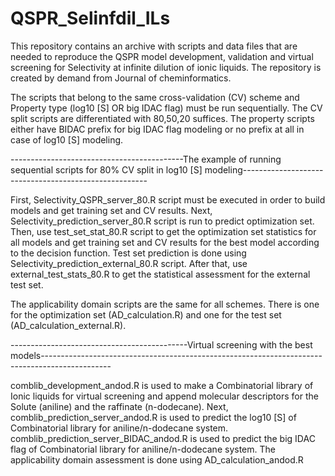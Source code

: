 # QSPR_Selinfdil_ILs
This repository contains an archive with scripts and data files that are needed to reproduce the QSPR model development, validation and virtual screening for Selectivity at infinite dilution of ionic liquids. The repository is created by demand from Journal of cheminformatics.

The scripts that belong to the same cross-validation (CV) scheme and Property type (log10 [S] OR big IDAC flag) must be run sequentially.
The CV split scripts are differentiated with 80,50,20 suffices.
The property scripts either have BIDAC prefix for big IDAC flag modeling or no prefix at all in case of log10 [S] modeling.

-------------------------------------------The example of running sequential scripts for 80% CV split in log10 [S] modeling------------------------------------------------------

First, Selectivity_QSPR_server_80.R script must be executed in order to build models and get training set and CV results.
Next, Selectivity_prediction_server_80.R script is run to predict optimization set. Then, use test_set_stat_80.R script to get the optimization set statistics for all models and get training set and CV results for the best model according to the decision function. Test set prediction is done using Selectivity_prediction_external_80.R script.
After that, use external_test_stats_80.R to get the statistical assessment for the external test set.

The applicability domain scripts are the same for all schemes. There is one for the optimization set (AD_calculation.R) and one for the test set (AD_calculation_external.R).

--------------------------------------------Virtual screening with the best models-----------------------------------------------------------------------------------------------

comblib_development_andod.R is used to make a Combinatorial library of Ionic liquids for virtual screening and append molecular descriptors for the Solute (aniline) and the raffinate (n-dodecane).
Next, comblib_prediction_server_andod.R is used to predict the log10 [S] of Combinatorial library for aniline/n-dodecane system.
comblib_prediction_server_BIDAC_andod.R is used to predict the big IDAC flag of Combinatorial library for aniline/n-dodecane system.
The applicability domain assessment is done using AD_calculation_andod.R
